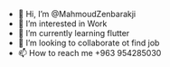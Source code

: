 - 👋 Hi, I’m @MahmoudZenbarakji
- 👀 I’m interested in Work
- 🌱 I’m currently learning flutter
- 💞️ I’m looking to collaborate ot find job
- 📫 How to reach me +963 954285030

<!---
MahmoudZenbarakji/MahmoudZenbarakji is a ✨ special ✨ repository because its `README.md` (this file) appears on your GitHub profile.
You can click the Preview link to take a look at your changes.
--->
